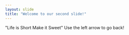 ```yaml
---
layout: slide
title: "Welcome to our second slide!"
---
```

"Life is Short Make it Sweet"
Use the left arrow to go back!
